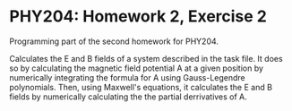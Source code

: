 # PHY204: Homework 2, Exercise 2

 Programming part of the second homework for PHY204.

Calculates the E and B fields of a system described in the task file. It does so by calculating the magnetic field potential A at a given position by numerically integrating the formula for A using Gauss-Legendre polynomials. Then, using Maxwell's equations, it calculates the E and B fields by numerically calculating the the partial derrivatives of A.
